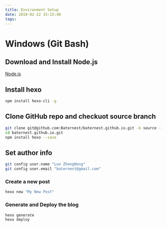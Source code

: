 ```yaml
---
title: Environment Setup
date: 2018-02-22 15:15:40
tags:
---
```

# Windows (Git Bash)

## Download and Install Node.js

[Node.js](https://nodejs.org/en/)

## Install hexo

``` bash
npm install hexo-cli -g
```

## Clone GitHub repo and checkuot source branch

``` bash
git clone git@github.com:Baternest/baternest.github.io.git -b source --recursive
cd baternest.github.io.git
npm install hexo --save
```

## Set author info

``` bash
git config user.name "Luo ZhengHong"
git config user.email "baternest@gmail.com"
```

### Create a new post

``` bash
hexo new "My New Post"
```

### Generate and Deploy the blog

``` bash
hexo generate
hexo deploy
```